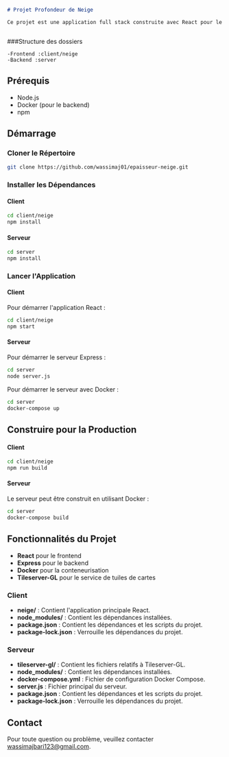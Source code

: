 
```markdown
# Projet Profondeur de Neige

Ce projet est une application full stack construite avec React pour le frontend et Express pour le backend. Il vise à fournir une visualisation cartographique des informations sur l'epaisseur de la neige.



```
###Structure des dossiers
```
-Frontend :client/neige
-Backend :server
```


## Prérequis

- Node.js
- Docker (pour le backend)
- npm

## Démarrage

### Cloner le Répertoire

```bash
git clone https://github.com/wassimaj01/epaisseur-neige.git

```

### Installer les Dépendances

#### Client

```bash
cd client/neige
npm install

```

#### Serveur

```bash
cd server
npm install

```

### Lancer l'Application

#### Client

Pour démarrer l'application React :

```bash
cd client/neige
npm start

```

#### Serveur

Pour démarrer le serveur Express :

```bash
cd server
node server.js
```

Pour démarrer le serveur avec Docker :

```bash
cd server
docker-compose up
```

## Construire pour la Production

#### Client

```bash
cd client/neige
npm run build

```

#### Serveur

Le serveur peut être construit en utilisant Docker :

```bash
cd server
docker-compose build
```

## Fonctionnalités du Projet

- **React** pour le frontend
- **Express** pour le backend
- **Docker** pour la conteneurisation
- **Tileserver-GL** pour le service de tuiles de cartes

### Client

- **neige/** : Contient l'application principale React.
- **node_modules/** : Contient les dépendances installées.
- **package.json** : Contient les dépendances et les scripts du projet.
- **package-lock.json** : Verrouille les dépendances du projet.

### Serveur

- **tileserver-gl/** : Contient les fichiers relatifs à Tileserver-GL.
- **node_modules/** : Contient les dépendances installées.
- **docker-compose.yml** : Fichier de configuration Docker Compose.
- **server.js** : Fichier principal du serveur.
- **package.json** : Contient les dépendances et les scripts du projet.
- **package-lock.json** : Verrouille les dépendances du projet.

## Contact

Pour toute question ou problème, veuillez contacter [wassimajbari123@gmail.com](mailto:votre-email@example.com).
```

